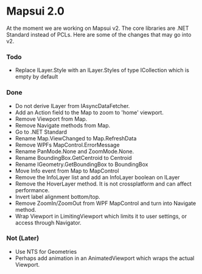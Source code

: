 # Mapsui 2.0

At the moment we are working on Mapsui v2. The core libraries are .NET Standard instead of PCLs. Here are some of the changes that may go into v2.

### Todo
- Replace ILayer.Style with an ILayer.Styles of type ICollection<IFeature> which is empty by default

### Done
- Do not derive ILayer from IAsyncDataFetcher.
- Add an Action<Viewport> field to the Map to zoom to 'home' viewport. 
- Remove Viewport from Map.
- Remove Navigate methods from Map.
- Go to .NET Standard
- Rename Map.ViewChanged to Map.RefreshData
- Remove WPFs MapControl.ErrorMessage
- Rename PanMode.None and ZoomMode.None.
- Rename BoundingBox.GetCentroid to Centroid
- Rename IGeometry.GetBoundingBox to BoundingBox
- Move Info event from Map to MapControl
- Remove the InfoLayer list and add an InfoLayer boolean on ILayer
- Remove the HoverLayer method. It is not crossplatform and can affect performance. 
- Invert label alignment bottom/top.
- Remove ZoomIn/ZoomOut from WPF MapControl and turn into Navigate method.
- Wrap Viewport in LimitingViewport which limits it to user settings, or access through Navigator.
  
### Not (Later)
- Use NTS for Geometries
- Perhaps add animation in an AnimatedViewport which wraps the actual Viewport.
